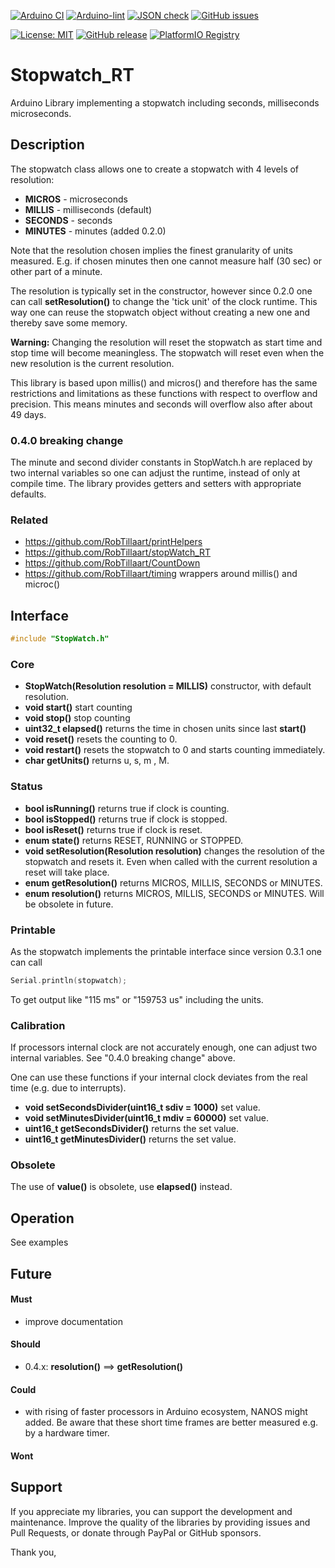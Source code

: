 
[![Arduino CI](https://github.com/RobTillaart/Stopwatch_RT/workflows/Arduino%20CI/badge.svg)](https://github.com/marketplace/actions/arduino_ci)
[![Arduino-lint](https://github.com/RobTillaart/Stopwatch_RT/actions/workflows/arduino-lint.yml/badge.svg)](https://github.com/RobTillaart/Stopwatch_RT/actions/workflows/arduino-lint.yml)
[![JSON check](https://github.com/RobTillaart/Stopwatch_RT/actions/workflows/jsoncheck.yml/badge.svg)](https://github.com/RobTillaart/Stopwatch_RT/actions/workflows/jsoncheck.yml)
[![GitHub issues](https://img.shields.io/github/issues/RobTillaart/Stopwatch_RT.svg)](https://github.com/RobTillaart/Stopwatch_RT/issues)

[![License: MIT](https://img.shields.io/badge/license-MIT-green.svg)](https://github.com/RobTillaart/Stopwatch_RT/blob/master/LICENSE)
[![GitHub release](https://img.shields.io/github/release/RobTillaart/Stopwatch_RT.svg?maxAge=3600)](https://github.com/RobTillaart/Stopwatch_RT/releases)
[![PlatformIO Registry](https://badges.registry.platformio.org/packages/robtillaart/library/Stopwatch.svg)](https://registry.platformio.org/libraries/robtillaart/Stopwatch)


# Stopwatch_RT

Arduino Library implementing a stopwatch including seconds, milliseconds microseconds.


## Description

The stopwatch class allows one to create a stopwatch with 4 levels of resolution:
- **MICROS** - microseconds 
- **MILLIS** - milliseconds (default)
- **SECONDS** - seconds
- **MINUTES** - minutes (added 0.2.0)

Note that the resolution chosen implies the finest granularity of units measured.
E.g. if chosen minutes then one cannot measure half (30 sec) or other part of a minute.

The resolution is typically set in the constructor, however since 0.2.0 one can call
**setResolution()** to change the 'tick unit' of the clock runtime. 
This way one can reuse the stopwatch object without creating a new one and thereby
save some memory.

**Warning:** Changing the resolution will reset the stopwatch 
as start time and stop time will become meaningless.
The stopwatch will reset even when the new resolution is the current resolution.

This library is based upon millis() and micros() and therefore has the same 
restrictions and limitations as these functions with respect to overflow and precision.
This means minutes and seconds will overflow also after about 49 days.


### 0.4.0 breaking change

The minute and second divider constants in StopWatch.h are replaced
by two internal variables so one can adjust the runtime, instead of 
only at compile time.
The library provides getters and setters with appropriate defaults.


### Related

- https://github.com/RobTillaart/printHelpers
- https://github.com/RobTillaart/stopWatch_RT
- https://github.com/RobTillaart/CountDown
- https://github.com/RobTillaart/timing wrappers around millis() and microc()


## Interface

```cpp
#include "StopWatch.h"
```

### Core

- **StopWatch(Resolution resolution = MILLIS)** constructor, with default resolution.
- **void start()** start counting
- **void stop()** stop counting
- **uint32_t elapsed()** returns the time in chosen units since last **start()**
- **void reset()** resets the counting to 0.
- **void restart()** resets the stopwatch to 0 and starts counting immediately.
- **char getUnits()** returns u, s, m , M. 


### Status

- **bool isRunning()** returns true if clock is counting.
- **bool isStopped()** returns true if clock is stopped.
- **bool isReset()** returns true if clock is reset.
- **enum state()** returns RESET, RUNNING or STOPPED.
- **void setResolution(Resolution resolution)** changes the resolution of the stopwatch and resets it. 
Even when called with the current resolution a reset will take place. 
- **enum getResolution()** returns MICROS, MILLIS, SECONDS or MINUTES.
- **enum resolution()** returns MICROS, MILLIS, SECONDS or MINUTES.
Will be obsolete in future.


### Printable

As the stopwatch implements the printable interface since version 0.3.1 one can call
```cpp
Serial.println(stopwatch);
```

To get output like "115 ms" or "159753 us" including the units.


### Calibration

If processors internal clock are not accurately enough, one can adjust 
two internal variables. See "0.4.0 breaking change" above. 

One can use these functions if your internal clock deviates from the 
real time (e.g. due to interrupts).

- **void setSecondsDivider(uint16_t sdiv = 1000)** set value.
- **void setMinutesDivider(uint16_t mdiv = 60000)** set value.
- **uint16_t getSecondsDivider()** returns the set value.
- **uint16_t getMinutesDivider()** returns the set value.


### Obsolete

The use of **value()** is obsolete, use **elapsed()** instead.


## Operation

See examples


## Future

#### Must

- improve documentation

#### Should

- 0.4.x: **resolution()** ==> **getResolution()**

#### Could

- with rising of faster processors in Arduino ecosystem, NANOS might added. 
Be aware that these short time frames are better measured e.g. by a hardware timer.


#### Wont


## Support

If you appreciate my libraries, you can support the development and maintenance.
Improve the quality of the libraries by providing issues and Pull Requests, or
donate through PayPal or GitHub sponsors.

Thank you,

